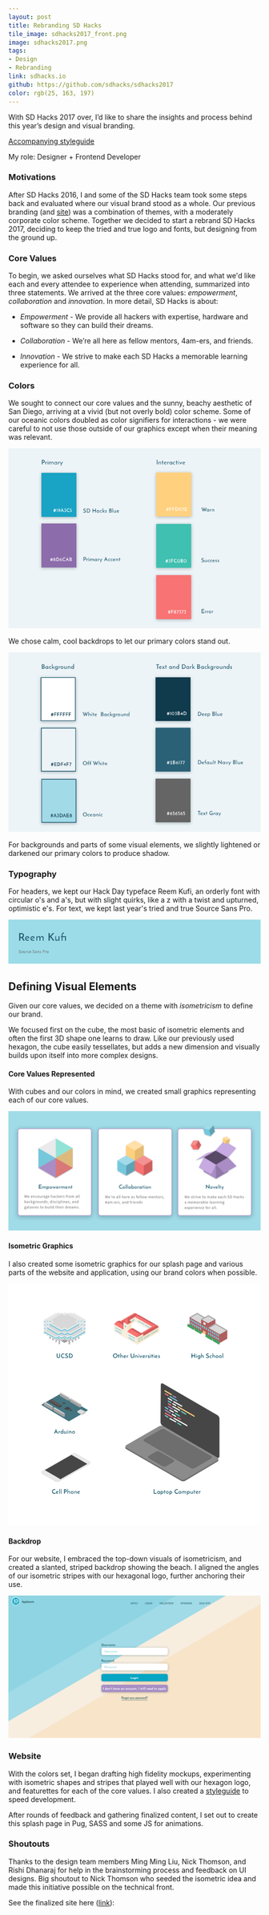 ```yaml
---
layout: post
title: Rebranding SD Hacks
tile_image: sdhacks2017_front.png
image: sdhacks2017.png
tags: 
- Design
- Rebranding
link: sdhacks.io
github: https://github.com/sdhacks/sdhacks2017
color: rgb(25, 163, 197)
---
```

With SD Hacks 2017 over, I’d like to share the insights and process behind this year’s design and visual branding.

[Accompanying styleguide](https://invis.io/HZCT92XR5#/246860480_Styleguide)

My role: Designer + Frontend Developer

### Motivations

After SD Hacks 2016, I and some of the SD Hacks team took some steps back and evaluated where our visual brand stood as a whole. Our previous branding (and [site](http://2016.sdhacks.io/)) was a combination of themes, with a moderately corporate color scheme. Together we decided to start a rebrand SD Hacks 2017, deciding to keep the tried and true logo and fonts, but designing from the ground up.

### Core Values
To begin, we asked ourselves what SD Hacks stood for, and what we'd like each and every attendee to experience when attending, summarized into three statements. We arrived at the three core values: *empowerment*, *collaboration* and *innovation*. In more detail, SD Hacks is about:

* *Empowerment* - We provide all hackers with expertise, hardware and software so they can build their dreams.

* *Collaboration* - We’re all here as fellow mentors, 4am-ers, and friends.

* *Innovation* - We strive to make each SD Hacks a memorable learning experience for all.

### Colors
We sought to connect our core values and the sunny, beachy aesthetic of San Diego, arriving at a vivid (but not overly bold) color scheme. Some of our oceanic colors doubled as color signifiers for interactions - we were careful to not use those outside of our graphics except when their meaning was relevant.

![Primary Colors](/public/images/sdhacks2017_colors_primary.png)

We chose calm, cool backdrops to let our primary colors stand out.

![Background Colors](/public/images/sdhacks2017_colors_background.png)

For backgrounds and parts of some visual elements, we slightly lightened or darkened our primary colors to produce shadow. 

### Typography
For headers, we kept our Hack Day typeface Reem Kufi, an orderly font with circular o's and a's, but with slight quirks, like a z with a twist and upturned, optimistic e's. For text, we kept last year's tried and true Source Sans Pro.

![Font](/public/images/sdhacks2017_font.png)

## Defining Visual Elements
Given our core values, we decided on a theme with *isometricism* to define our brand. 

We focused first on the cube, the most basic of isometric elements and often the first 3D shape one learns to draw. Like our previously used hexagon, the cube easily tessellates, but adds a new dimension and visually builds upon itself into more complex designs. 

#### Core Values Represented
With cubes and our colors in mind, we created small graphics representing each of our core values.

![Core Values](/public/images/sdhacks2017_cards.png)

#### Isometric Graphics
I also created some isometric graphics for our splash page and various parts of the website and application, using our brand colors when possible.

![Graphics](/public/images/sdhacks2017_graphics.png)

#### Backdrop
For our website, I embraced the top-down visuals of isometricism, and created a slanted, striped backdrop showing the beach. I aligned the angles of our isometric stripes with our hexagonal logo, further anchoring their use.

![Example Backdrop](/public/images/sdhacks2017_backdrop.png)

### Website
With the colors set, I began drafting high fidelity mockups, experimenting with isometric shapes and stripes that played well with our hexagon logo, and featurettes for each of the core values. I also created a [styleguide](https://invis.io/HZCT92XR5#/246860480_Styleguide) to speed development.

After rounds of feedback and gathering finalized content, I set out to create this splash page in Pug, SASS and some JS for animations.

### Shoutouts
Thanks to the design team members Ming Ming Liu, Nick Thomson, and Rishi Dhanaraj for help in the brainstorming process and feedback on UI designs. Big shoutout to Nick Thomson who seeded the isometric idea and made this initiative possible on the technical front.

See the finalized site here ([link](https://www.sdhacks.io)):